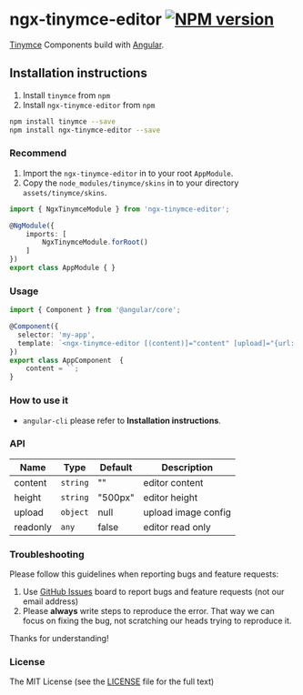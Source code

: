 # ngx-tinymce-editor [![NPM version](https://img.shields.io/npm/v/ngx-tinymce-editor.svg)](https://www.npmjs.com/package/ngx-tinymce-editor)

[Tinymce](https://www.tinymce.com/) Components build with [Angular](https://angular.io/).

## Installation instructions

1. Install `tinymce` from `npm`
2. Install `ngx-tinymce-editor` from `npm`

```bash
npm install tinymce --save
npm install ngx-tinymce-editor --save
```

### Recommend

1. Import the `ngx-tinymce-editor` in to your root `AppModule`.
2. Copy the `node_modules/tinymce/skins` in to your directory `assets/tinymce/skins`.

```typescript
import { NgxTinymceModule } from 'ngx-tinymce-editor';

@NgModule({
    imports: [
        NgxTinymceModule.forRoot()
    ]
})
export class AppModule { }
```

### Usage

```ts
import { Component } from '@angular/core';

@Component({
  selector: 'my-app',
  template: `<ngx-tinymce-editor [(content)]="content" [upload]="{url:'http://files.upload.url',fileKey:'file'}"></ngx-tinymce-editor>`
})
export class AppComponent  {
    content = ``;
}
```

### How to use it

+ `angular-cli` please refer to **Installation instructions**.

### API

| Name    | Type           | Default  | Description         |
| ------- | -------------  | -----    | --------            |
| content | `string`       | ""       | editor content      |
| height  | `string`       | "500px"  | editor height       |
| upload  | `object`       | null     | upload image config |
| readonly| `any`          | false    | editor read only    |

### Troubleshooting

Please follow this guidelines when reporting bugs and feature requests:

1. Use [GitHub Issues](https://github.com/qiaomingxing/ngx-tinymce-editor/issues) board to report bugs and feature requests (not our email address)
2. Please **always** write steps to reproduce the error. That way we can focus on fixing the bug, not scratching our heads trying to reproduce it.

Thanks for understanding!

### License

The MIT License (see the [LICENSE](https://github.com/qiaomingxing/ngx-tinymce-editor/blob/master/LICENSE) file for the full text)
